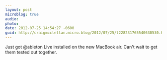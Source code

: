 ```yaml
---
layout: post
microblog: true
audio: 
photo: 
date: 2012-07-25 14:54:27 -0600
guid: http://craigmcclellan.micro.blog/2012/07/25/t228231765540630530.html
---
```

Just got @ableton Live installed on the new MacBook air. Can't wait to get them tested out together.
